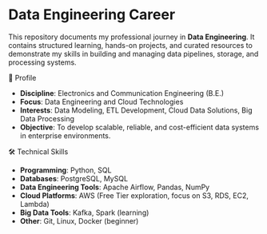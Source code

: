 # Data Engineering Career  

This repository documents my professional journey in **Data Engineering**. 
It contains structured learning, hands-on projects, and curated resources to demonstrate my skills in building and managing data pipelines, storage, and processing systems.  



📌 Profile  
- **Discipline**: Electronics and Communication Engineering (B.E.)  
- **Focus**: Data Engineering and Cloud Technologies  
- **Interests**: Data Modeling, ETL Development, Cloud Data Solutions, Big Data Processing  
- **Objective**: To develop scalable, reliable, and cost-efficient data systems in enterprise environments.  



🛠 Technical Skills  
- **Programming**: Python, SQL  
- **Databases**: PostgreSQL, MySQL  
- **Data Engineering Tools**: Apache Airflow, Pandas, NumPy  
- **Cloud Platforms**: AWS (Free Tier exploration, focus on S3, RDS, EC2, Lambda)  
- **Big Data Tools**: Kafka, Spark (learning)  
- **Other**: Git, Linux, Docker (beginner)  


